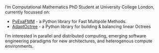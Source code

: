 I’m Computational Mathematics PhD Student at University College London, currently focussed on:

- [PyExaFMM](https://github.com/exafmm/pyexafmm) - a Python library for Fast Multipole Methods.
- [AdaptOctree](https://github.com/Excalibur-SLE/AdaptOctree) - a Python library for building & balancing linear Octrees

I’m interested in parallel and distributed computing, emerging software engineering paradigms for new architectures, and heterogenous compute environments.
